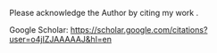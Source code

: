 Please acknowledge the Author by citing my work .

Google Scholar: https://scholar.google.com/citations?user=o4jIZJAAAAAJ&hl=en 
